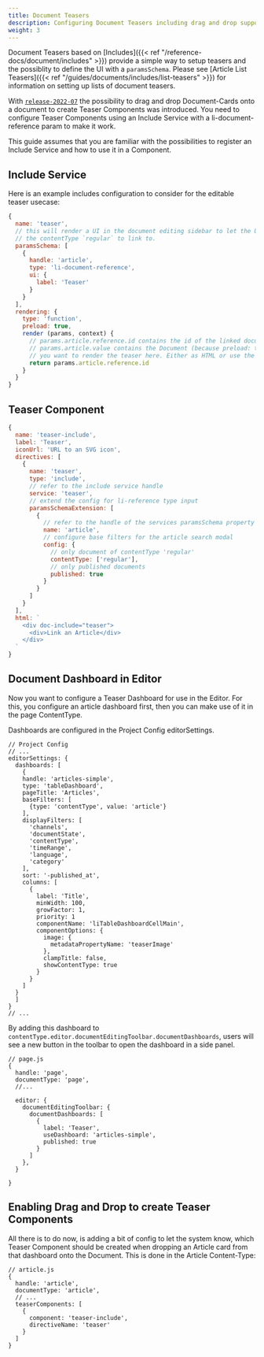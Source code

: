 ```yaml
---
title: Document Teasers
description: Configuring Document Teasers including drag and drop support
weight: 3
---
```


Document Teasers based on [Includes]({{< ref "/reference-docs/document/includes" >}}) provide a simple way to setup teasers and the possiblity to define the UI with a `paramsSchema`. Please see [Article List Teasers]({{< ref "/guides/documents/includes/list-teasers" >}}) for information on setting up lists of document teasers.

With [`release-2022-07`](https://github.com/livingdocsIO/livingdocs-release-notes/blob/master/releases/release-2022-07.md) the possibility to drag and drop Document-Cards onto a document to create Teaser Components was introduced. You need to configure Teaser Components using an Include Service with a li-document-reference param to make it work.

This guide assumes that you are familiar with the possibilities to register an Include Service and how to use it in a Component.

## Include Service
Here is an example includes configuration to consider for the editable teaser usecase:
```js
{
  name: 'teaser',
  // this will render a UI in the document editing sidebar to let the User select a document with
  // the contentType `regular` to link to.
  paramsSchema: [
    {
      handle: 'article',
      type: 'li-document-reference',
      ui: {
        label: 'Teaser'
      }
    }
  ],
  rendering: {
    type: 'function',
    preload: true,
    render (params, context) {
      // params.article.reference.id contains the id of the linked document
      // params.article.value contains the Document (because preload: true is configured)
      // you want to render the teaser here. Either as HTML or use the possibility of Embedded Documents
      return params.article.reference.id
    }
  }
}
```

## Teaser Component
```js
{
  name: 'teaser-include',
  label: 'Teaser',
  iconUrl: 'URL to an SVG icon',
  directives: [
    {
      name: 'teaser',
      type: 'include',
      // refer to the include service handle
      service: 'teaser',
      // extend the config for li-reference type input
      paramsSchemaExtension: [
        {
          // refer to the handle of the services paramsSchema property
          name: 'article',
          // configure base filters for the article search modal
          config: {
            // only document of contentType 'regular'
            contentType: ['regular'],
            // only published documents
            published: true
          }
        }
      ]
    }
  ],
  html: `
    <div doc-include="teaser">
      <div>Link an Article</div>
    </div>
  `
}
```


## Document Dashboard in Editor
Now you want to configure a Teaser Dashboard for use in the Editor. For this, you configure an article dashboard first, then you can make use of it in the page ContentType.

Dashboards are configured in the Project Config editorSettings.
```
// Project Config
// ...
editorSettings: {
  dashboards: [
    {
    handle: 'articles-simple',
    type: 'tableDashboard',
    pageTitle: 'Articles',
    baseFilters: [
      {type: 'contentType', value: 'article'}
    ],
    displayFilters: [
      'channels',
      'documentState',
      'contentType',
      'timeRange',
      'language',
      'category'
    ],
    sort: '-published_at',
    columns: [
      {
        label: 'Title',
        minWidth: 100,
        growFactor: 1,
        priority: 1
        componentName: 'liTableDashboardCellMain',
        componentOptions: {
          image: {
            metadataPropertyName: 'teaserImage'
          },
          clampTitle: false,
          showContentType: true
        }
      }
    ]
  }
  ]
}
// ...
```

By adding this dashboard to `contentType.editor.documentEditingToolbar.documentDashboards`, users will see a new button in the toolbar to open the dashboard in a side panel.

```
// page.js
{
  handle: 'page',
  documentType: 'page',
  //...

  editor: {
    documentEditingToolbar: {
      documentDashboards: [
        {
          label: 'Teaser',
          useDashboard: 'articles-simple',
          published: true
        }
      ]
    },
  }
  
}
```

## Enabling Drag and Drop to create Teaser Components
All there is to do now, is adding a bit of config to let the system know, which Teaser Component should be created when dropping an Article card from that dashboard onto the Document. This is done in the Article Content-Type:

```
// article.js
{
  handle: 'article',
  documentType: 'article',
  // ...
  teaserComponents: [
    {
      component: 'teaser-include',
      directiveName: 'teaser'
    }
  ]
}
```